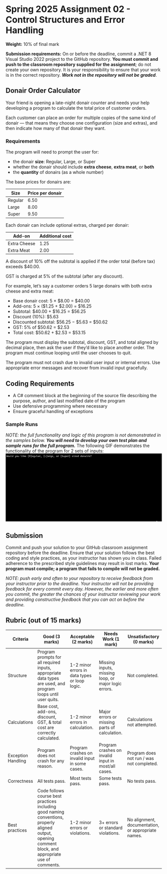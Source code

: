 # Spring 2025 Assignment 02 - Control Structures and Error Handling
__Weight:__ 10% of final mark

__Submission requirements:__ On or before the deadline, commit a .NET 8 Visual Studio 2022 project to the GitHub repository. __You must commit and push to the classroom repository supplied for the assignment__; do not create your own repository. It is your responsibility to ensure that your work is in the correct repository. ___Work not in the repository will not be graded___.

## Donair Order Calculator
Your friend is opening a late-night donair counter and needs your help developing a program to calculate the total price of customer orders.

Each customer can place an order for multiple copies of the same kind of donair — that means they choose one configuration (size and extras), and then indicate how many of that donair they want.


### Requirements
The program will need to prompt the user for:

- the donair **size**: Regular, Large, or Super
- whether the donair should include **extra cheese**, **extra meat**, or **both**
- the **quantity** of donairs (as a whole number)

The base prices for donairs are:

| Size    | Price per donair |
| ------- | ---------------- |
| Regular | 6.50             |
| Large   | 8.00             |
| Super   | 9.50             |

Each donair can include optional extras, charged per donair:

| Add-on       | Additional cost |
| ------------ | --------------- |
| Extra Cheese | 1.25            |
| Extra Meat   | 2.00            |

A discount of 10% off the subtotal is applied if the order total (before tax) exceeds $40.00.

GST is charged at 5% of the subtotal (after any discount).

For example, let’s say a customer orders 5 large donairs with both extra cheese and extra meat:

- Base donair cost: 5 × $8.00 = $40.00
- Add-ons: 5 × ($1.25 + $2.00) = $16.25
- Subtotal: $40.00 + $16.25 = $56.25
- Discount (10%): $5.63
- Discounted subtotal: $56.25 − $5.63 = $50.62
- GST: 5% of $50.62 = $2.53
- Total cost: $50.62 + $2.53 = $53.15

The program must display the subtotal, discount, GST, and total aligned by decimal place, then ask the user if they’d like to place another order. The program must continue looping until the user chooses to quit.

The program must not crash due to invalid user input or internal errors. Use appropriate error messages and recover from invalid input gracefully.

## Coding Requirements
- A C# comment block at the beginning of the source file describing the purpose, author, and last modified date of the program
- Use defensive programming where necessary
- Ensure graceful handling of exceptions

### Sample Runs
_NOTE: the full functionality and logic of this program is not demonstrated in the samples below.  **You will need to develop your own test plan and sample runs for the full program.**_
The following GIF demonstrates the functionality of the program for 2 sets of inputs:
![assign1](images/sample.gif)


## Submission
Commit and push your solution to your GitHub classroom assignment repository before the deadline. Ensure that your solution follows the best coding and style practices, as your instructor has shown you in class. Failed adherence to the prescribed style guidelines may result in lost marks. __Your program must compile; a program that fails to compile will not be graded.__

_NOTE: push early and often to your repository to receive feedback from your instructor prior to the deadline. Your instructor will not be providing feedback for every commit every day. However, the earlier and more often you commit, the greater the chances of your instructor reviewing your work and providing constructive feedback that you can act on before the deadline._

## Rubric (out of 15 marks)

| Criteria |  Good (3 marks) | Acceptable (2 marks) | Needs Work (1 mark) | Unsatisfactory (0 marks)
|-|-|-|-|-|
| Structure | Program prompts for all required inputs, appropriate data types are used, and program loops until user quits. | 1-2 minor errors in data types or loop logic. | Missing inputs, missing loop, or major logic errors. | Not completed.
| Calculations | Base cost, add-ons, discount, GST, & total cost are correctly calculated.	 | 1-2 minor errors in calculation. | Major errors or missing parts of calculation. | Calculations not attempted.
| Exception Handling | Program does not crash for any reason. | Program crashes on invalid input in some cases. | Program crashes on invalid input in most/all cases. | Program does not run / was not completed.
| Correctness | All tests pass. | Most tests pass. | Some tests pass. | No tests pass.
| Best practices | Code follows course best practices including good naming conventions, properly aligned output, opening comment block, and appropriate use of comments. | 1-2 minor errors or violations. | 3+ errors or standard violations. | No alignment, documentation, or appropriate names.

